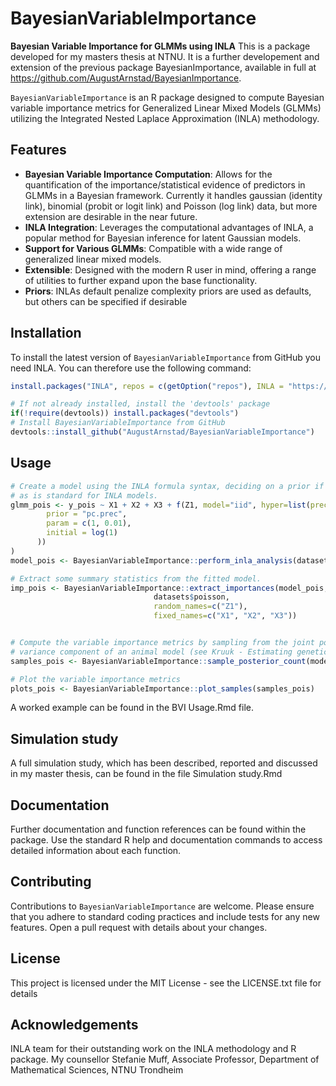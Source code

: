 # BayesianVariableImportance
**Bayesian Variable Importance for GLMMs using INLA**
This is a package developed for my masters thesis at NTNU. It is a further developement and extension of the previous package BayesianImportance, available in full at https://github.com/AugustArnstad/BayesianImportance.

`BayesianVariableImportance` is an R package designed to compute Bayesian variable importance metrics for Generalized Linear Mixed Models (GLMMs) utilizing the Integrated Nested Laplace Approximation (INLA) methodology.

## Features
- **Bayesian Variable Importance Computation**: Allows for the quantification of the importance/statistical evidence of predictors in GLMMs in a Bayesian framework. Currently it handles gaussian (identity link), binomial (probit or logit link) and Poisson (log link) data, but more extension are desirable in the near future.
- **INLA Integration**: Leverages the computational advantages of INLA, a popular method for Bayesian inference for latent Gaussian models.
- **Support for Various GLMMs**: Compatible with a wide range of generalized linear mixed models.
- **Extensible**: Designed with the modern R user in mind, offering a range of utilities to further expand upon the base functionality.
- **Priors**: INLAs default penalize complexity priors are used as defaults, but others can be specified if desirable

## Installation
To install the latest version of `BayesianVariableImportance` from GitHub you need INLA. You can therefore use the following command:
```R
install.packages("INLA", repos = c(getOption("repos"), INLA = "https://inla.r-inla-download.org/R/stable"), dep = TRUE)

# If not already installed, install the 'devtools' package
if(!require(devtools)) install.packages("devtools")
# Install BayesianVariableImportance from GitHub
devtools::install_github("AugustArnstad/BayesianVariableImportance")
``` 

## Usage
```R
# Create a model using the INLA formula syntax, deciding on a prior if necessary. Specify correlation structure of random effects in the formula
# as is standard for INLA models.
glmm_pois <- y_pois ~ X1 + X2 + X3 + f(Z1, model="iid", hyper=list(prec = list(
        prior = "pc.prec",
        param = c(1, 0.01),
        initial = log(1)
      ))
)
model_pois <- BayesianVariableImportance::perform_inla_analysis(datasets$poisson, glmm_pois, family = "poisson", link_func = "log")

# Extract some summary statistics from the fitted model.
imp_pois <- BayesianVariableImportance::extract_importances(model_pois, 
                                datasets$poisson,
                                random_names=c("Z1"), 
                                fixed_names=c("X1", "X2", "X3"))


# Compute the variable importance metrics by sampling from the joint posterior. Specify the additive parameter, which represents the additive 
# variance component of an animal model (see Kruuk - Estimating genetic parameters in natural populations using the ‘animal model’ (2004))
samples_pois <- BayesianVariableImportance::sample_posterior_count(model_pois, glmm_pois, datasets$poisson, n_samp=5000, additive_param = "Z1")

# Plot the variable importance metrics
plots_pois <- BayesianVariableImportance::plot_samples(samples_pois)
``` 

A worked example can be found in the BVI Usage.Rmd file.
## Simulation study
A full simulation study, which has been described, reported and discussed in my master thesis, can be found in the file Simulation study.Rmd

## Documentation
Further documentation and function references can be found within the package. Use the standard R help and documentation commands to access detailed information about each function.

## Contributing
Contributions to `BayesianVariableImportance` are welcome. Please ensure that you adhere to standard coding practices and include tests for any new features. Open a pull request with details about your changes.

## License
This project is licensed under the MIT License - see the LICENSE.txt file for details

## Acknowledgements
INLA team for their outstanding work on the INLA methodology and R package.
My counsellor Stefanie Muff, Associate Professor, Department of Mathematical Sciences, NTNU Trondheim
